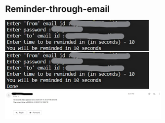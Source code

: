 # Reminder-through-email
![](ReminderImages/Screenshot%20(18)_LI.jpg)
![](ReminderImages/Screenshot%20(17)_LI.jpg)
![](ReminderImages/Screenshot%20(19)_LI.jpg)
